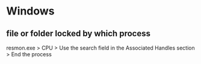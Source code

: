# Windows

##  file or folder locked by which process
resmon.exe > CPU > Use the search field in the Associated Handles section > End the process
